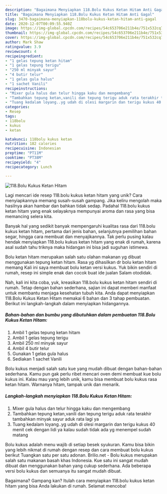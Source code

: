```yaml
---
description: "Bagaimana Menyiapkan 118.Bolu Kukus Ketan Hitam Anti Gagal"
title: "Bagaimana Menyiapkan 118.Bolu Kukus Ketan Hitam Anti Gagal"
slug: 3470-bagaimana-menyiapkan-118bolu-kukus-ketan-hitam-anti-gagal
date: 2020-12-07T00:09:55.940Z
image: https://img-global.cpcdn.com/recipes/54c653706e211b4e/751x532cq70/118bolu-kukus-ketan-hitam-foto-resep-utama.jpg
thumbnail: https://img-global.cpcdn.com/recipes/54c653706e211b4e/751x532cq70/118bolu-kukus-ketan-hitam-foto-resep-utama.jpg
cover: https://img-global.cpcdn.com/recipes/54c653706e211b4e/751x532cq70/118bolu-kukus-ketan-hitam-foto-resep-utama.jpg
author: Mark Shaw
ratingvalue: 3.9
reviewcount: 4
recipeingredient:
- "1 gelas tepung ketan hitam"
- "1 gelas tepung terigu"
- "250 ml minyak sayur"
- "4 butir telur"
- "1 gelas gula halus"
- "1 sachet Vanili"
recipeinstructions:
- "Mixer gula halus dan telur hingga kaku dan mengembang"
- "Tambahkan tepung ketan,vanili dan tepung terigu aduk rata terakhir tambahkan minyak sayur aduk rata lagi ya"
- "Tuang kedalam loyang..yg udah di olesi margarin dan terigu kukus 40 menit cek dengan lidi ya kalau sudah tidak ada yg menempel sudah matang"
categories:
- Resep
tags:
- 118bolu
- kukus
- ketan

katakunci: 118bolu kukus ketan 
nutrition: 182 calories
recipecuisine: Indonesian
preptime: "PT11M"
cooktime: "PT38M"
recipeyield: "4"
recipecategory: Lunch

---
```



![118.Bolu Kukus Ketan Hitam](https://img-global.cpcdn.com/recipes/54c653706e211b4e/751x532cq70/118bolu-kukus-ketan-hitam-foto-resep-utama.jpg)

Lagi mencari ide resep 118.bolu kukus ketan hitam yang unik? Cara menyiapkannya memang susah-susah gampang. Jika keliru mengolah maka hasilnya akan hambar dan bahkan tidak sedap. Padahal 118.bolu kukus ketan hitam yang enak selayaknya mempunyai aroma dan rasa yang bisa memancing selera kita.

Banyak hal yang sedikit banyak mempengaruhi kualitas rasa dari 118.bolu kukus ketan hitam, pertama dari jenis bahan, selanjutnya pemilihan bahan segar, hingga cara membuat dan menyajikannya. Tak perlu pusing kalau hendak menyiapkan 118.bolu kukus ketan hitam yang enak di rumah, karena asal sudah tahu triknya maka hidangan ini bisa jadi suguhan istimewa.

Bolu ketan hitam merupakan salah satu olahan makanan yg dibuat menggunakan tepung ketan hitam. Rasa yg dihasilkan dr bolu ketan hitam memang Kali ini saya membuat bolu ketan versi kukus. Yuk bikin sendiri di rumah, resep ini simple enak dan cocok buat ide jualan Salam otodidak.


Nah, kali ini kita coba, yuk, kreasikan 118.bolu kukus ketan hitam sendiri di rumah. Tetap dengan bahan sederhana, sajian ini dapat memberi manfaat untuk membantu menjaga kesehatan tubuh kita. Anda dapat menyiapkan 118.Bolu Kukus Ketan Hitam memakai 6 bahan dan 3 tahap pembuatan. Berikut ini langkah-langkah dalam menyiapkan hidangannya.

<!--inarticleads1-->

##### Bahan-bahan dan bumbu yang dibutuhkan dalam pembuatan 118.Bolu Kukus Ketan Hitam:

1. Ambil 1 gelas tepung ketan hitam
1. Ambil 1 gelas tepung terigu
1. Ambil 250 ml minyak sayur
1. Ambil 4 butir telur
1. Gunakan 1 gelas gula halus
1. Sediakan 1 sachet Vanili


Bolu kukus menjadi salah satu kue yang mudah dibuat dengan bahan-bahan sederhana. Kamu pun gak perlu ribet mencari oven demi membuat kue bolu kukus ini. Kalau mau yang lebih unik, kamu bisa membuat bolu kukus rasa ketan hitam. Warnanya hitam, tampak unik dan menarik. 

<!--inarticleads2-->

##### Langkah-langkah menyiapkan 118.Bolu Kukus Ketan Hitam:

1. Mixer gula halus dan telur hingga kaku dan mengembang
1. Tambahkan tepung ketan,vanili dan tepung terigu aduk rata terakhir tambahkan minyak sayur aduk rata lagi ya
1. Tuang kedalam loyang..yg udah di olesi margarin dan terigu kukus 40 menit cek dengan lidi ya kalau sudah tidak ada yg menempel sudah matang


Bolu kukus adalah menu wajib di setiap besek syukuran. Kamu bisa bikin yang lebih nikmat di rumah dengan resep dan cara membuat bolu kukus berikut Tuangkan satu per satu adonan. Brilio.net - Bolu kukus merupakan salah satu makanan basah khas Indonesia. Kue satu ini sangat mudah dibuat dan menggunakan bahan yang cukup sederhana. Ada beberapa versi bolu kukus dan semuanya itu sangat mudah dibuat. 

Bagaimana? Gampang kan? Itulah cara menyiapkan 118.bolu kukus ketan hitam yang bisa Anda lakukan di rumah. Selamat mencoba!
